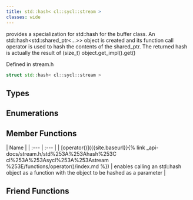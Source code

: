 ```yaml
---
title: std::hash< cl::sycl::stream >
classes: wide
---
```



provides a specialization for std::hash for the buffer class. An std::hash<std::shared_ptr<...>> object is created and its function call operator is used to hash the contents of the shared_ptr. The returned hash is actually the result of (size_t) object.get_impl().get() 

Defined in stream.h

```cpp
struct std::hash< cl::sycl::stream >
```

## Types

## Enumerations

## Member Functions

  | Name |
| :--- | :--- |
| [operator()]({{site.baseurl}}{% link _api-docs/stream.h/std%253A%253Ahash%253C cl%253A%253Asycl%253A%253Astream %253E/functions/operator()/index.md %}) | enables calling an std::hash object as a function with the object to be hashed as a parameter  |


## Friend Functions

